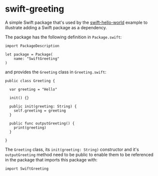 # swift-greeting

A simple Swift package that's used by the [swift-hello-world](https://github.com/UsabilityEtc/swift-hello-world) example to illustrate adding a Swift package as a dependency.

The package has the following definition in `Package.swift`:

```
import PackageDescription

let package = Package(
    name: "SwiftGreeting"
)
```

and provides the `Greeting` class in `Greeting.swift`:

```
public class Greeting {

  var greeting = "Hello"

  init() {}

  public init(greeting: String) {
    self.greeting = greeting
  }

  public func outputGreeting() {
    print(greeting)
  }

}
```

The `Greeting` class, its `init(greeting: String)` constructor and it's `outputGreeting` method need to be public to enable them to be referenced in the package that imports this package with:

```
import SwiftGreeting
```
